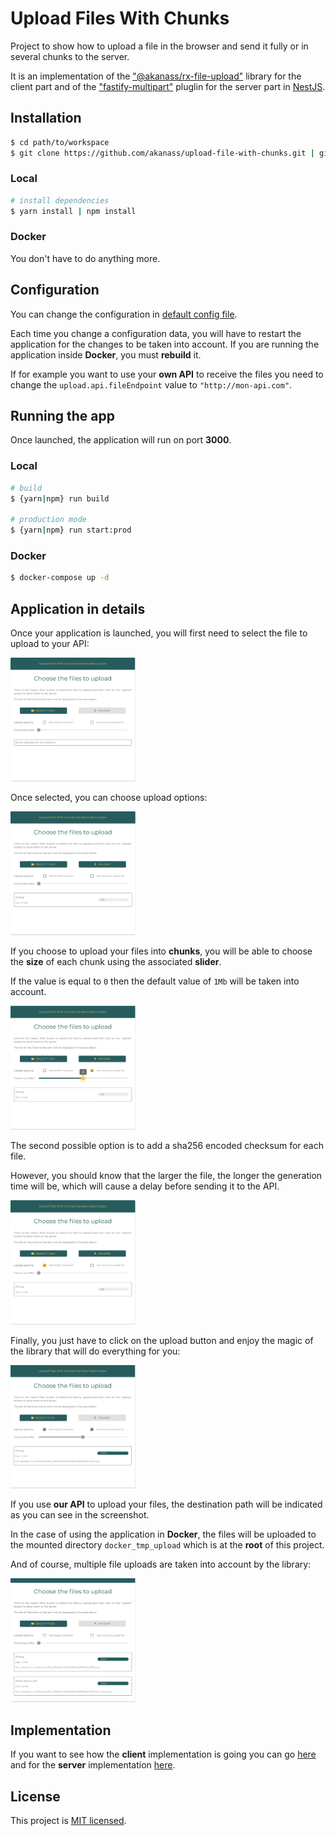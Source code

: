 # Upload Files With Chunks

Project to show how to upload a file in the browser and send it fully or in several chunks to the server.

It is an implementation of the ["@akanass/rx-file-upload"](https://github.com/akanass/rx-file-upload) library for the client part and of the ["fastify-multipart"](https://github.com/fastify/fastify-multipart) pluglin for the server part in [NestJS](https://github.com/nestjs/nest).

## Installation

```bash
$ cd path/to/workspace
$ git clone https://github.com/akanass/upload-file-with-chunks.git | git@github.com:akanass/upload-file-with-chunks.git
```

### Local

```bash
# install dependencies
$ yarn install | npm install
```

### Docker

You don't have to do anything more.

## Configuration

You can change the configuration in [default config file](https://github.com/akanass/upload-file-with-chunks/blob/master/config/default.yml#L54).

Each time you change a configuration data, you will have to restart the application for the changes to be taken into account. If you are running the application inside **Docker**, you must **rebuild** it.

If for example you want to use your **own API** to receive the files you need to change the `upload.api.fileEndpoint` value to `"http://mon-api.com"`.

## Running the app

Once launched, the application will run on port **3000**.

### Local

```bash
# build
$ {yarn|npm} run build

# production mode
$ {yarn|npm} run start:prod
```

### Docker

```bash
$ docker-compose up -d
```

## Application in details

Once your application is launched, you will first need to select the file to upload to your API:

<img src="img/select-files.png" alt="rootCA" width="200" />

Once selected, you can choose upload options:

<img src="img/choose-options.png" alt="rootCA" width="200" />

If you choose to upload your files into **chunks**, you will be able to choose the **size** of each chunk using the associated **slider**.

If the value is equal to `0` then the default value of `1Mb` will be taken into account.

<img src="img/chunks-option.png" alt="rootCA" width="200" />

The second possible option is to add a sha256 encoded checksum for each file.

However, you should know that the larger the file, the longer the generation time will be, which will cause a delay before sending it to the API.

<img src="img/checksum-option.png" alt="rootCA" width="200" />

Finally, you just have to click on the upload button and enjoy the magic of the library that will do everything for you:

<img src="img/uploaded.png" alt="rootCA" width="200" />

If you use **our API** to upload your files, the destination path will be indicated as you can see in the screenshot.

In the case of using the application in **Docker**, the files will be uploaded to the mounted directory `docker_tmp_upload` which is at the **root** of this project.

And of course, multiple file uploads are taken into account by the library:

<img src="img/multiple-files.png" alt="rootCA" width="200" />

## Implementation

If you want to see how the **client** implementation is going you can go [here](https://github.com/akanass/upload-file-with-chunks/blob/master/src_client/ts/upload.ts) and for the **server** implementation [here](https://github.com/akanass/upload-file-with-chunks/blob/master/src/api/api.controller.ts).

## License

This project is [MIT licensed](LICENSE).
